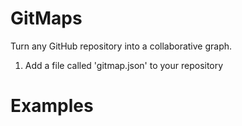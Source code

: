 # GitMaps

Turn any GitHub repository into a collaborative graph.

1. Add a file called 'gitmap.json' to your repository


# Examples


